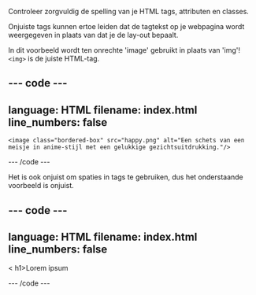 Controleer zorgvuldig de spelling van je HTML tags, attributen en classes.

Onjuiste tags kunnen ertoe leiden dat de tagtekst op je webpagina wordt weergegeven in plaats van dat je de lay-out bepaalt.

In dit voorbeeld wordt ten onrechte 'image' gebruikt in plaats van 'img'! `<img>` is de juiste HTML-tag.

--- code ---
---
language: HTML
filename: index.html
line_numbers: false
---

    <image class="bordered-box" src="happy.png" alt="Een schets van een meisje in anime-stijl met een gelukkige gezichtsuitdrukking."/>

--- /code ---

Het is ook onjuist om spaties in tags te gebruiken, dus het onderstaande voorbeeld is onjuist.

--- code ---
---
language: HTML
filename: index.html
line_numbers: false
---

< h1>Lorem ipsum</h1>

--- /code ---
